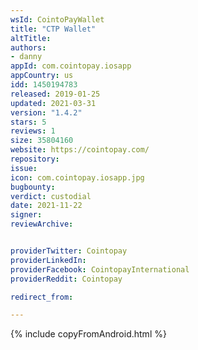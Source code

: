 ```yaml
---
wsId: CointoPayWallet
title: "CTP Wallet"
altTitle: 
authors:
- danny
appId: com.cointopay.iosapp
appCountry: us
idd: 1450194783
released: 2019-01-25
updated: 2021-03-31
version: "1.4.2"
stars: 5
reviews: 1
size: 35804160
website: https://cointopay.com/
repository: 
issue: 
icon: com.cointopay.iosapp.jpg
bugbounty: 
verdict: custodial
date: 2021-11-22
signer: 
reviewArchive:


providerTwitter: Cointopay
providerLinkedIn: 
providerFacebook: CointopayInternational
providerReddit: Cointopay

redirect_from:

---
```


{% include copyFromAndroid.html %}
